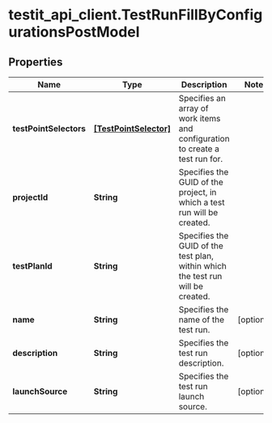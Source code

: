 # testit_api_client.TestRunFillByConfigurationsPostModel

## Properties

Name | Type | Description | Notes
------------ | ------------- | ------------- | -------------
**testPointSelectors** | [**[TestPointSelector]**](TestPointSelector.md) | Specifies an array of work items and configuration to create a test run for. | 
**projectId** | **String** | Specifies the GUID of the project, in which a test run will be created. | 
**testPlanId** | **String** | Specifies the GUID of the test plan, within which the test run will be created. | 
**name** | **String** | Specifies the name of the test run. | [optional] 
**description** | **String** | Specifies the test run description. | [optional] 
**launchSource** | **String** | Specifies the test run launch source. | [optional] 


